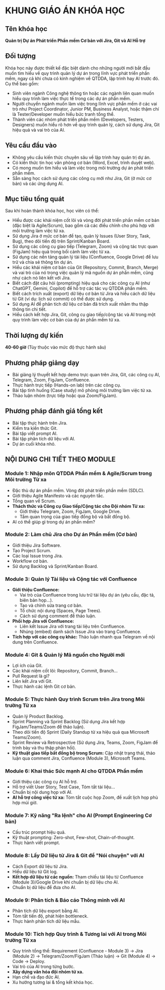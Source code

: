 # KHUNG GIÁO ÁN KHÓA HỌC

## Tên khóa học

**Quản trị Dự án Phát triển Phần mềm Cơ bản với Jira, Git và AI Hỗ trợ**

## Đối tượng

Khóa học này được thiết kế đặc biệt dành cho những người mới bắt đầu muốn tìm hiểu về quy trình quản lý dự án trong lĩnh vực phát triển phần mềm, ngay cả khi chưa có kinh nghiệm về QTDDA, lập trình hay AI trước đó. Cụ thể bao gồm:

- Sinh viên ngành Công nghệ thông tin hoặc các ngành liên quan muốn hiểu quy trình làm việc thực tế trong các dự án phần mềm.
- Người chuyển ngành muốn làm việc trong lĩnh vực phần mềm ở các vai trò như Project Coordinator, Junior PM, Business Analyst, hoặc thậm chí là Tester/Developer muốn hiểu bức tranh tổng thể.
- Thành viên các nhóm phát triển phần mềm (Developers, Testers, Designers) muốn hiểu rõ hơn về quy trình quản lý, cách sử dụng Jira, Git hiệu quả và vai trò của AI.

## Yêu cầu đầu vào

- Không yêu cầu kiến thức chuyên sâu về lập trình hay quản trị dự án.
- Có kiến thức tin học văn phòng cơ bản (Word, Excel, trình duyệt web).
- Có mong muốn tìm hiểu và làm việc trong môi trường dự án phát triển phần mềm.
- Sẵn sàng học cách sử dụng các công cụ mới như Jira, Git (ở mức cơ bản) và các ứng dụng AI.

## Mục tiêu tổng quát

Sau khi hoàn thành khóa học, học viên có thể:

- Hiểu được các khái niệm cốt lõi và vòng đời phát triển phần mềm cơ bản (đặc biệt là Agile/Scrum), bao gồm cả các điều chỉnh cho phù hợp với môi trường làm việc từ xa.
- Sử dụng Jira ở mức cơ bản để tạo, quản lý Issues (User Story, Task, Bug), theo dõi tiến độ trên Sprint/Kanban Board.
- Sử dụng các công cụ giao tiếp (Telegram, Zoom) và cộng tác trực quan (FigJam) hiệu quả trong bối cảnh làm việc từ xa.
- Sử dụng các nền tảng quản lý tài liệu (Confluence, Google Drive) để lưu trữ và chia sẻ thông tin dự án.
- Hiểu các khái niệm cơ bản của Git (Repository, Commit, Branch, Merge) và vai trò của nó trong việc quản lý mã nguồn dự án phần mềm, cũng như cách nó liên kết với Jira.
- Biết cách đặt câu hỏi (prompting) hiệu quả cho các công cụ AI (như ChatGPT, Gemini, Copilot) để hỗ trợ các tác vụ QTDDA phần mềm.
- Biết cách trích xuất (export) dữ liệu cơ bản từ Jira và hiểu cách dữ liệu từ Git (ví dụ: lịch sử commit) có thể được sử dụng.
- Sử dụng AI để phân tích dữ liệu cơ bản đã trích xuất nhằm thu thập thông tin chi tiết.
- Hiểu cách kết hợp Jira, Git, công cụ giao tiếp/cộng tác và AI trong một quy trình làm việc cơ bản của dự án phần mềm từ xa.

## Thời lượng dự kiến

**40-60 giờ** (Tùy thuộc vào mức độ thực hành sâu)

## Phương pháp giảng dạy

- Bài giảng lý thuyết kết hợp demo trực quan trên Jira, Git, các công cụ AI, Telegram, Zoom, FigJam, Confluence.
- Thực hành trực tiếp (Hands-on lab) trên các công cụ.
- Bài tập tình huống (Case study) mô phỏng môi trường làm việc từ xa.
- Thảo luận nhóm (trực tiếp hoặc qua Zoom/FigJam).

## Phương pháp đánh giá tổng kết

- Bài tập thực hành trên Jira.
- Kiểm tra kiến thức Git.
- Bài tập viết prompt AI.
- Bài tập phân tích dữ liệu với AI.
- Dự án cuối khóa nhỏ.

## NỘI DUNG CHI TIẾT THEO MODULE

### Module 1: Nhập môn QTDDA Phần mềm & Agile/Scrum trong Môi trường Từ xa

- Đặc thù dự án phần mềm. Vòng đời phát triển phần mềm (SDLC).
- Giới thiệu Agile Manifesto và các nguyên tắc.
- Tổng quan về Scrum.
- **Thách thức và Công cụ Giao tiếp/Cộng tác cho Đội nhóm Từ xa:**
  - Giới thiệu Telegram, Zoom, FigJam, Google Drive.
  - Tầm quan trọng của giao tiếp đồng bộ và bất đồng bộ.
- AI có thể giúp gì trong dự án phần mềm?

### Module 2: Làm chủ Jira cho Dự án Phần mềm (Cơ bản)

- Giới thiệu Jira Software.
- Tạo Project Scrum.
- Các loại Issue trong Jira.
- Workflow cơ bản.
- Sử dụng Backlog và Sprint/Kanban Board.

### Module 3: Quản lý Tài liệu và Cộng tác với Confluence

- **Giới thiệu Confluence:**
  - Vai trò của Confluence trong lưu trữ tài liệu dự án (yêu cầu, đặc tả, biên bản họp...).
  - Tạo và chỉnh sửa trang cơ bản.
  - Tổ chức nội dung (Spaces, Page Trees).
  - Cách sử dụng comment để thảo luận.
- **Phối hợp Jira với Confluence:**
  - Liên kết Issue Jira với trang tài liệu trên Confluence.
  - Nhúng (embed) danh sách Issue Jira vào trang Confluence.
- **Tích hợp với các công cụ khác:** Thảo luận nhanh qua Telegram về nội dung trên Confluence.

### Module 4: Git & Quản lý Mã nguồn cho Người mới

- Lợi ích của Git.
- Các khái niệm cốt lõi: Repository, Commit, Branch...
- Pull Request là gì?
- Liên kết Jira với Git.
- Thực hành các lệnh Git cơ bản.

### Module 5: Thực hành Quy trình Scrum trên Jira trong Môi trường Từ xa

- Quản lý Product Backlog.
- Sprint Planning và Sprint Backlog (Sử dụng Jira kết hợp FigJam/Teams/Zoom để thảo luận).
- Theo dõi tiến độ Sprint (Daily Standup từ xa hiệu quả qua Microsoft Teams/Zoom).
- Sprint Review và Retrospective (Sử dụng Jira, Teams, Zoom, FigJam để trình bày và thu thập phản hồi).
- **Kỹ thuật giao tiếp bất đồng bộ trong Scrum:** Cập nhật trạng thái, thảo luận qua comment Jira, Confluence (Module 3), Microsoft Teams.

### Module 6: Khai thác Sức mạnh AI cho QTDDA Phần mềm

- Giới thiệu các công cụ AI hỗ trợ.
- Hỗ trợ viết User Story, Test Case, Tóm tắt tài liệu...
- Chuẩn bị nội dung họp với AI.
- **AI hỗ trợ công việc từ xa:** Tóm tắt cuộc họp Zoom, đề xuất lịch họp phù hợp múi giờ.

### Module 7: Kỹ năng "Ra lệnh" cho AI (Prompt Engineering Cơ bản)

- Cấu trúc prompt hiệu quả.
- Kỹ thuật prompting: Zero-shot, Few-shot, Chain-of-thought.
- Thực hành viết prompt.

### Module 8: Lấy Dữ liệu từ Jira & Git để "Nói chuyện" với AI

- Cách Export dữ liệu từ Jira.
- Hiểu dữ liệu từ Git log.
- **Kết hợp dữ liệu từ các nguồn:** Tham chiếu tài liệu từ Confluence (Module 3)/Google Drive khi chuẩn bị dữ liệu cho AI.
- Chuẩn bị dữ liệu để đưa cho AI.

### Module 9: Phân tích & Báo cáo Thông minh với AI

- Phân tích dữ liệu export bằng AI.
- Tóm tắt tiến độ, phát hiện bottleneck.
- Thực hành phân tích dữ liệu mẫu.

### Module 10: Tích hợp Quy trình & Tương lai với AI trong Môi trường Từ xa

- Quy trình tổng thể: Requirement (Confluence - Module 3) -> Jira (Module 2) -> Telegram/Zoom/FigJam (Thảo luận) -> Git (Module 4) -> Code -> Deploy.
- Vai trò của AI trong từng bước.
- **Xây dựng văn hóa đội nhóm từ xa.**
- Hạn chế và đạo đức AI.
- Xu hướng tương lai & tổng kết khóa học.

